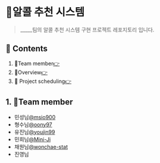 # 🥂알콜 추천 시스템
> _____팀의 알콜 추천 시스템 구현 프로젝트 레포지토리 입니다.
## 📑 Contents
1. 🤝Team member[👉](#1)
2. 📝Overview[👉](#2)
3. 📅 Project scheduling[👉](#3)

## 1. 🤝Team member<a id="1"></a>
* 민성님[@msio900](https://github.com/msio900)
* 형수님[@oony97](https://github.com/oony97)
* 유진님[@youjin99](https://github.com/youjin99)
* 민희님[@Mini-Ji](https://github.com/Mini-Ji)
* 채원님[@wonchae-stat](https://github.com/wonchae-stat)
* 진영님
